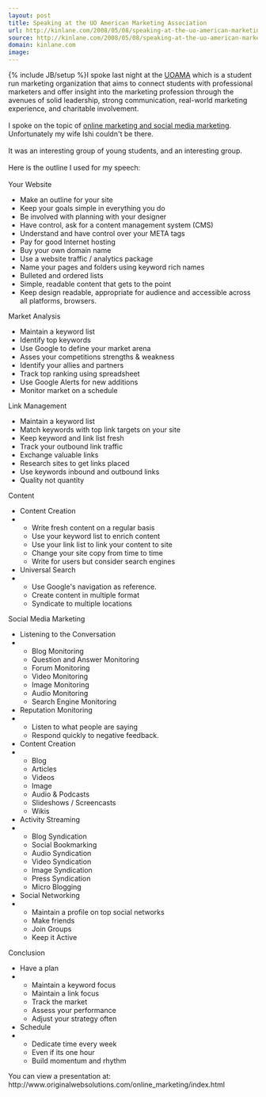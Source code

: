 ```yaml
---
layout: post
title: Speaking at the UO American Marketing Association
url: http://kinlane.com/2008/05/08/speaking-at-the-uo-american-marketing-association/
source: http://kinlane.com/2008/05/08/speaking-at-the-uo-american-marketing-association/
domain: kinlane.com
image: 
---
```

{% include JB/setup %}I spoke last night at the <a href="http://ama.uoregon.edu/">UOAMA</a> which is a student run marketing organization that aims to connect students with professional marketers and offer insight into the marketing profession through the avenues of solid leadership, strong communication, real-world marketing experience, and charitable involvement.<br />
<br />
I spoke on the topic of <a href="http://www.socialmediasquad.com/">online marketing and social media marketing</a>. Unfortunately my wife Ishi couldn't be there.<br />
<br />
It was an interesting group of young students, and an interesting group.<br />
<br />
Here is the outline I used for my speech:<br />
<br />
<span class="c1">Your Website</span><br />
<ul class="mainlist">
     <li>Make an outline for your site
     </li>
     <li>Keep your goals simple in everything you do
     </li>
     <li>Be involved with planning with your designer
     </li>
     <li>Have control, ask for a content management system (CMS)
     </li>
     <li>Understand and have control over your META tags
     </li>
     <li>Pay for good Internet hosting
     </li>
     <li>Buy your own domain name
     </li>
     <li>Use a website traffic / analytics package
     </li>
     <li>Name your pages and folders using keyword rich names
     </li>
     <li>Bulleted and ordered lists
     </li>
     <li>Simple, readable content that gets to the point
     </li>
     <li>Keep design readable, appropriate for audience and accessible across all platforms, browsers.<br />
     </li>
</ul><span class="c1">Market Analysis</span><br />
<ul class="mainlist">
     <li>Maintain a keyword list
     </li>
     <li>Identify top keywords
     </li>
     <li>Use Google to define your market arena
     </li>
     <li>Asses your competitions strengths &amp; weakness
     </li>
     <li>Identify your allies and partners
     </li>
     <li>Track top ranking using spreadsheet
     </li>
     <li>Use Google Alerts for new additions
     </li>
     <li>Monitor market on a schedule<br />
     </li>
</ul><span class="c1">Link Management</span><br />
<ul class="mainlist">
     <li>Maintain a keyword list
     </li>
     <li>Match keywords with top link targets on your site
     </li>
     <li>Keep keyword and link list fresh
     </li>
     <li>Track your outbound link traffic
     </li>
     <li>Exchange valuable links
     </li>
     <li>Research sites to get links placed
     </li>
     <li>Use keywords inbound and outbound links
     </li>
     <li>Quality not quantity<br />
     </li>
</ul><span class="c1">Content<br /></span>
<ul class="mainlist">
     <li>Content Creation
     </li>
     <li class="c2">
          <ul class="mainlist">
               <li>Write fresh content on a regular basis
               </li>
          </ul>
          <ul class="mainlist">
               <li>Use your keyword list to enrich content
               </li>
          </ul>
          <ul class="mainlist">
               <li>Use your link list to link your content to site
               </li>
          </ul>
          <ul class="mainlist">
               <li>Change your site copy from time to time
               </li>
          </ul>
          <ul class="mainlist">
               <li>Write for users but consider search engines
               </li>
          </ul>
     </li>
     <li>Universal Search
     </li>
     <li class="c2">
          <ul class="mainlist">
               <li>Use Google's navigation as reference.
               </li>
          </ul>
          <ul class="mainlist">
               <li>Create content in multiple format
               </li>
          </ul>
          <ul class="mainlist">
               <li>Syndicate to multiple locations<br />
               </li>
          </ul>
     </li>
</ul><span class="c1">Social Media Marketing</span><br />
<ul class="mainlist">
     <li>Listening to the Conversation
     </li>
     <li class="c2">
          <ul class="mainlist">
               <li>Blog Monitoring
               </li>
          </ul>
          <ul class="mainlist">
               <li>Question and Answer Monitoring
               </li>
          </ul>
          <ul class="mainlist">
               <li>Forum Monitoring
               </li>
          </ul>
          <ul class="mainlist">
               <li>Video Monitoring
               </li>
          </ul>
          <ul class="mainlist">
               <li>Image Monitoring
               </li>
          </ul>
          <ul class="mainlist">
               <li>Audio Monitoring
               </li>
          </ul>
          <ul class="mainlist">
               <li>Search Engine Monitoring
               </li>
          </ul>
     </li>
     <li>Reputation Monitoring
     </li>
     <li class="c2">
          <ul class="mainlist">
               <li>Listen to what people are saying
               </li>
          </ul>
          <ul class="mainlist">
               <li>Respond quickly to negative feedback.
               </li>
          </ul>
     </li>
     <li>Content Creation
     </li>
     <li class="c2">
          <ul class="mainlist">
               <li>Blog
               </li>
          </ul>
          <ul class="mainlist">
               <li>Articles
               </li>
          </ul>
          <ul class="mainlist">
               <li>Videos
               </li>
          </ul>
          <ul class="mainlist">
               <li>Image
               </li>
          </ul>
          <ul class="mainlist">
               <li>Audio &amp; Podcasts
               </li>
          </ul>
          <ul class="mainlist">
               <li>Slideshows / Screencasts
               </li>
          </ul>
          <ul class="mainlist">
               <li>Wikis
               </li>
          </ul>
     </li>
     <li>Activity Streaming
     </li>
     <li class="c2">
          <ul class="mainlist">
               <li>Blog Syndication
               </li>
          </ul>
          <ul class="mainlist">
               <li>Social Bookmarking
               </li>
          </ul>
          <ul class="mainlist">
               <li>Audio Syndication
               </li>
          </ul>
          <ul class="mainlist">
               <li>Video Syndication
               </li>
          </ul>
          <ul class="mainlist">
               <li>Image Syndication
               </li>
          </ul>
          <ul class="mainlist">
               <li>Press Syndication
               </li>
          </ul>
          <ul class="mainlist">
               <li>Micro Blogging
               </li>
          </ul>
     </li>
     <li>Social Networking
     </li>
     <li class="c2">
          <ul class="mainlist">
               <li>Maintain a profile on top social networks
               </li>
          </ul>
          <ul class="mainlist">
               <li>Make friends
               </li>
          </ul>
          <ul class="mainlist">
               <li>Join Groups
               </li>
          </ul>
          <ul class="mainlist">
               <li>Keep it Active<br />
               </li>
          </ul>
     </li>
</ul><span class="c1">Conclusion</span><br />
<ul class="mainlist">
     <li>Have a plan
     </li>
     <li class="c2">
          <ul class="mainlist">
               <li>Maintain a keyword focus
               </li>
          </ul>
          <ul class="mainlist">
               <li>Maintain a link focus
               </li>
          </ul>
          <ul class="mainlist">
               <li>Track the market
               </li>
          </ul>
          <ul class="mainlist">
               <li>Assess your performance
               </li>
          </ul>
          <ul class="mainlist">
               <li>Adjust your strategy often
               </li>
          </ul>
     </li>
     <li>Schedule
     </li>
     <li class="c2">
          <ul class="mainlist">
               <li>Dedicate time every week
               </li>
          </ul>
          <ul class="mainlist">
               <li>Even if its one hour
               </li>
          </ul>
          <ul class="mainlist">
               <li>Build momentum and rhythm<br />
               </li>
          </ul>
     </li>
</ul>You can view a presentation at: http://www.originalwebsolutions.com/online_marketing/index.html